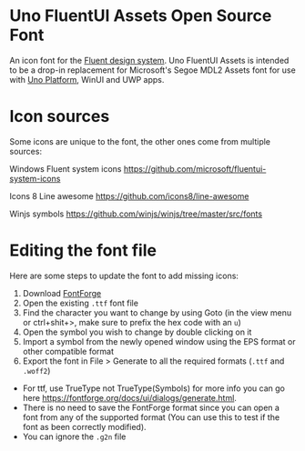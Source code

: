 # Uno FluentUI Assets Open Source Font

An icon font for the [Fluent design system](https://www.microsoft.com/design/fluent). Uno FluentUI Assets is intended to be a drop-in replacement for Microsoft's Segoe MDL2 Assets font for use with [Uno Platform](https://platform.uno), WinUI and UWP apps.

# Icon sources
Some icons are unique to the font, the other ones come from multiple sources:

Windows Fluent system icons
https://github.com/microsoft/fluentui-system-icons

Icons 8 Line awesome
https://github.com/icons8/line-awesome

Winjs symbols
https://github.com/winjs/winjs/tree/master/src/fonts

# Editing the font file

Here are some steps to update the font to add missing icons:

1. Download [FontForge](https://fontforge.org/en-US/)
1. Open the existing `.ttf` font file
1. Find the character you want to change by using Goto (in the view menu or ctrl+shit+>, make sure to prefix the hex code with an `u`)
1. Open the symbol you wish to change by double clicking on it
1. Import a symbol from the newly opened window using the EPS format or other compatible format
1. Export the font in File > Generate to all the required formats (`.ttf` and `.woff2`)
  - For ttf, use TrueType not TrueType(Symbols) for more info you can go here https://fontforge.org/docs/ui/dialogs/generate.html. 
  - There is no need to save the FontForge format since you can open a font from any of the supported format (You can use this to test if the font as been correctly modified).
  - You can ignore the `.g2n` file
